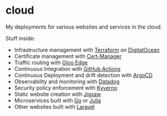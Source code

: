 # cloud
My deployments for various websites and services in the cloud.

Stuff inside:

* Infrastructure management with [Terraform](https://terraform.io) on [DigitalOcean](https://digitalocean.com/)
* Certificate management with [Cert-Manager](https://cert-manager.io/)
* Traffic routing with [Gloo Edge](https://www.solo.io/products/gloo-edge/)
* Continuous Integration with [GitHub Actions](https://github.com/features/actions)
* Continuous Deployment and drift detection with [ArgoCD](https://argoproj.github.io/cd/)
* Observability and monitoring with [Datadog](https://argoproj.github.io/cd/)
* Security policy enforcement with [Kyverno](https://kyverno.io)
* Static website creation with [Jigsaw](https://jigsaw.tighten.com/)
* Microservices built with [Go](https://go.dev) or [Julia](https://julialang.org)
* Other websites built with [Laravel](https://laravel.com)
